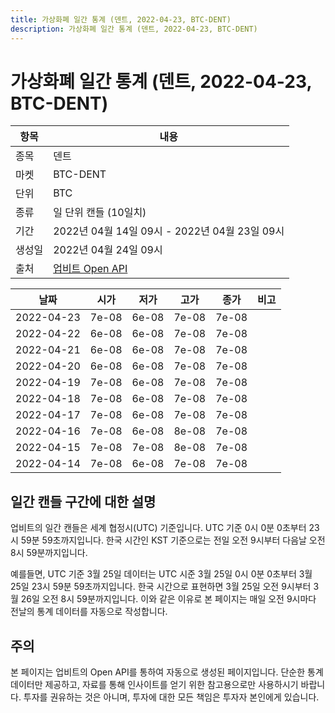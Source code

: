 ```yaml
---
title: 가상화폐 일간 통계 (덴트, 2022-04-23, BTC-DENT)
description: 가상화폐 일간 통계 (덴트, 2022-04-23, BTC-DENT)
---
```



가상화폐 일간 통계 (덴트, 2022-04-23, BTC-DENT)
===

|항목|내용|
|--|--|
|종목|덴트|
|마켓|BTC-DENT|
|단위|BTC|
|종류|일 단위 캔들 (10일치)|
|기간|2022년 04월 14일 09시 - 2022년 04월 23일 09시|
|생성일|2022년 04월 24일 09시|
|출처|[업비트 Open API](https://docs.upbit.com)|


|날짜|시가|저가|고가|종가|비고|
|--|--|--|--|--|--|
|2022-04-23|7e-08|6e-08|7e-08|7e-08|    |
|2022-04-22|6e-08|6e-08|7e-08|7e-08|    |
|2022-04-21|6e-08|6e-08|7e-08|7e-08|    |
|2022-04-20|6e-08|6e-08|7e-08|7e-08|    |
|2022-04-19|7e-08|6e-08|7e-08|7e-08|    |
|2022-04-18|7e-08|6e-08|7e-08|7e-08|    |
|2022-04-17|7e-08|6e-08|7e-08|7e-08|    |
|2022-04-16|7e-08|6e-08|8e-08|7e-08|    |
|2022-04-15|7e-08|7e-08|8e-08|7e-08|    |
|2022-04-14|7e-08|6e-08|7e-08|7e-08|    |


일간 캔들 구간에 대한 설명
---


업비트의 일간 캔들은 세계 협정시(UTC) 기준입니다. 
UTC 기준 0시 0분 0초부터 23시 59분 59초까지입니다. 
한국 시간인 KST 기준으로는 전일 오전 9시부터 다음날 오전 8시 59분까지입니다. 


예를들면, UTC 기준 3월 25일 데이터는 UTC 시준 3월 25일 0시 0분 0초부터 3월 25일 23시 59분 59초까지입니다. 
한국 시간으로 표현하면 3월 25일 오전 9시부터 3월 26일 오전 8시 59분까지입니다. 
이와 같은 이유로 본 페이지는 매일 오전 9시마다 전날의 통계 데이터를 자동으로 작성합니다. 


주의
---


본 페이지는 업비트의 Open API를 통하여 자동으로 생성된 페이지입니다. 
단순한 통계 데이터만 제공하고, 자료를 통해 인사이트를 얻기 위한 참고용으로만 사용하시기 바랍니다. 
투자를 권유하는 것은 아니며, 투자에 대한 모든 책임은 투자자 본인에게 있습니다. 
